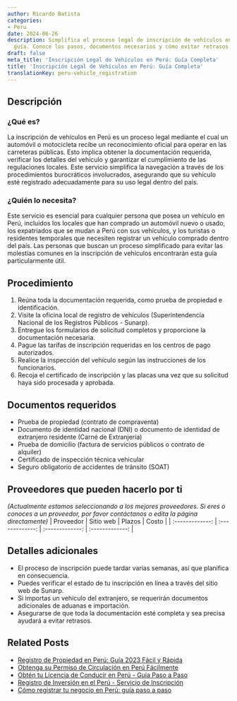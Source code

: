 ```yaml
---
author: Ricardo Batista
categories:
- Peru
date: 2024-06-26
description: Simplifica el proceso legal de inscripción de vehículos en Perú con esta
  guía. Conoce los pasos, documentos necesarios y cómo evitar retrasos.
draft: false
meta_title: 'Inscripción Legal de Vehículos en Perú: Guía Completa'
title: 'Inscripción Legal de Vehículos en Perú: Guía Completa'
translationKey: peru-vehicle_registration
---
```



## Descripción
### ¿Qué es?
La inscripción de vehículos en Perú es un proceso legal mediante el cual un automóvil o motocicleta recibe un reconocimiento oficial para operar en las carreteras públicas. Esto implica obtener la documentación requerida, verificar los detalles del vehículo y garantizar el cumplimiento de las regulaciones locales. Este servicio simplifica la navegación a través de los procedimientos burocráticos involucrados, asegurando que su vehículo esté registrado adecuadamente para su uso legal dentro del país.

### ¿Quién lo necesita?
Este servicio es esencial para cualquier persona que posea un vehículo en Perú, incluidos los locales que han comprado un automóvil nuevo o usado, los expatriados que se mudan a Perú con sus vehículos, y los turistas o residentes temporales que necesiten registrar un vehículo comprado dentro del país. Las personas que buscan un proceso simplificado para evitar las molestias comunes en la inscripción de vehículos encontrarán esta guía particularmente útil.

## Procedimiento

1. Reúna toda la documentación requerida, como prueba de propiedad e identificación.
2. Visite la oficina local de registro de vehículos (Superintendencia Nacional de los Registros Públicos - Sunarp).
3. Entregue los formularios de solicitud completos y proporcione la documentación necesaria.
4. Pague las tarifas de inscripción requeridas en los centros de pago autorizados.
5. Realice la inspección del vehículo según las instrucciones de los funcionarios.
6. Recoja el certificado de inscripción y las placas una vez que su solicitud haya sido procesada y aprobada.

## Documentos requeridos

- Prueba de propiedad (contrato de compraventa)
- Documento de identidad nacional (DNI) o documento de identidad de extranjero residente (Carné de Extranjería)
- Prueba de domicilio (factura de servicios públicos o contrato de alquiler)
- Certificado de inspección técnica vehicular
- Seguro obligatorio de accidentes de tránsito (SOAT)

## Proveedores que pueden hacerlo por ti
_(Actualmente estamos seleccionando a los mejores proveedores. Si eres o conoces a un proveedor, por favor contáctanos o edita la página directamente)_
| Proveedor      |     Sitio web     |     Plazos      |       Costo     |
| :-------------: | :-------------: |  :-------------: | :-------------: |

## Detalles adicionales

- El proceso de inscripción puede tardar varias semanas, así que planifica en consecuencia.
- Puedes verificar el estado de tu inscripción en línea a través del sitio web de Sunarp.
- Si importas un vehículo del extranjero, se requerirán documentos adicionales de aduanas e importación.
- Asegurarse de que toda la documentación esté completa y sea precisa ayudará a evitar retrasos.


## Related Posts

- [Registro de Propiedad en Perú: Guía 2023 Fácil y Rápida](https://tramitit.com/es/guides/peru/inscripción_en_el_registro_de_propiedad/)
- [Obtenga su Permiso de Circulación en Perú Fácilmente](https://tramitit.com/es/guides/peru/permiso_de_circulación/)
- [Obtén tu Licencia de Conducir en Perú - Guía Paso a Paso](https://tramitit.com/es/guides/peru/licencia_de_conducir/)
- [Registro de Inversión en el Perú - Servicio de Inscripción](https://tramitit.com/es/guides/peru/inscripción_al_registro_de_inversiones/)
- [Cómo registrar tu negocio en Perú: guía paso a paso](https://tramitit.com/es/guides/peru/inscripción_en_el_registro_de_comercio/)